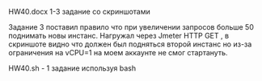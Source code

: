 

HW40.docx 1-3 задание со скриншотами

Задание 3 поставил правило что при увеличении запросов больше 50 поднимать новы инстанс.
Нагружал через Jmeter HTTP GET , в скриншоте видно что должен был подняться второй инстанс но из-за ограничения на vCPU=1 на моем аккаунте не смог стартануть.


HW40.sh - 1 задание используя bash
